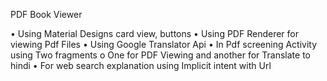 PDF Book Viewer

•	Using Material Designs card view, buttons
•	Using PDF Renderer for viewing Pdf Files
•	Using Google Translator Api
•	In Pdf screening Activity using Two fragments 
  o	One for PDF Viewing and another for Translate to hindi
•	For web search explanation using Implicit intent with Url
